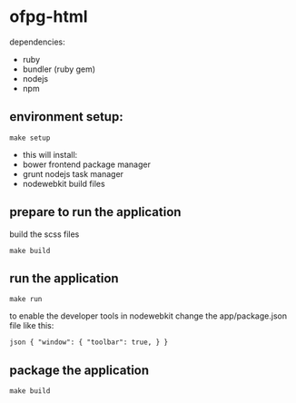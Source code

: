 ofpg-html
=========

dependencies:

- ruby
- bundler (ruby gem)
- nodejs
- npm

environment setup:
------------------
``
make setup
``

- this will install:
- bower frontend package manager
- grunt nodejs task manager
- nodewebkit build files

prepare to run the application
------------------------------

build the scss files

``
make build
``

run the application
------------------

``
make run
``

to enable the developer tools in nodewebkit change the app/package.json file like this:

``json
{
  "window": {
    "toolbar": true,
  }
}
``

package the application
------------------------

``
make build
``

